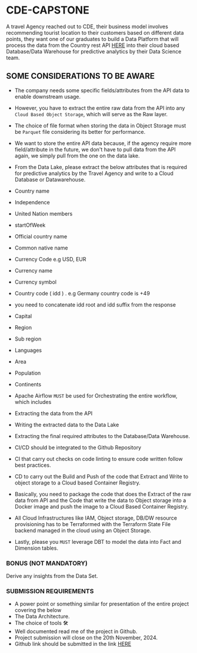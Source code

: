 # CDE-CAPSTONE

A travel Agency reached out to CDE, their business model involves recommending tourist location to their customers based on different data points, they want one of our graduates to build a Data Platform that will process the data from the Country rest API [HERE](https://restcountries.com/v3.1/all) into their cloud based Database/Data Warehouse for predictive analytics by their Data Science team.

## SOME CONSIDERATIONS TO BE AWARE

- The company needs some specific fields/attributes from the API data to enable downstream usage.
- However, you have to extract the entire raw data from the API into any `Cloud Based Object Storage`, which will serve as the Raw layer.
- The choice of file format when storing the data in Object Storage must be `Parquet` file considering its better for performance.
- We want to store the entire API data because, if the agency require more field/attribute in the future, we don't have to pull data from the API again, we simply pull from the one on the data lake.
- From the Data Lake, please extract the below attributes that is required for predictive analytics by the Travel Agency and write to a Cloud Database or Datawarehouse.
- Country name

- Independence

- United Nation members

- startOfWeek

- Official country name

- Common native name

- Currency Code e.g USD, EUR

- Currency name

- Currency symbol

- Country code ( idd ) . e.g Germany country code is +49

- you need to concatenate idd root and idd suffix from the response

- Capital

- Region

- Sub region

- Languages

- Area

- Population

- Continents

- Apache Airflow `MUST` be used for Orchestrating the entire workflow, which includes
- Extracting the data from the API
- Writing the extracted data to the Data Lake
- Extracting the final required attributes to the Database/Data Warehouse.
- CI/CD should be integrated to the Github Repository
- CI that carry out checks on code linting to ensure code written follow best practices.
- CD to carry out the Build and Push of the code that Extract and Write to object storage to a Cloud based Container Registry.
- Basically, you need to package the code that does the Extract of the raw data from API and the Code that write the data to Object storage into a Docker image and push the image to a Cloud Based Container Registry.

- All Cloud Infrastructures like IAM, Object storage, DB/DW resource provisioning has to be Terraformed with the Terraform State File backend managed in the cloud using an Object Storage.

- Lastly, please you `MUST` leverage DBT to model the data into Fact and Dimension tables.

### BONUS (NOT MANDATORY)

Derive any insights from the Data Set.

### SUBMISSION REQUIREMENTS

- A power point or something similar for presentation of the entire project covering the below
- The Data Architecture.
- The choice of tools 🛠️
- Well documented read me of the project in Github.
- Project submission will close on the 20th November, 2024.
- Github link should be submitted in the link [HERE](https://forms.gle/osnNmo7JyGkQeXnb8)
